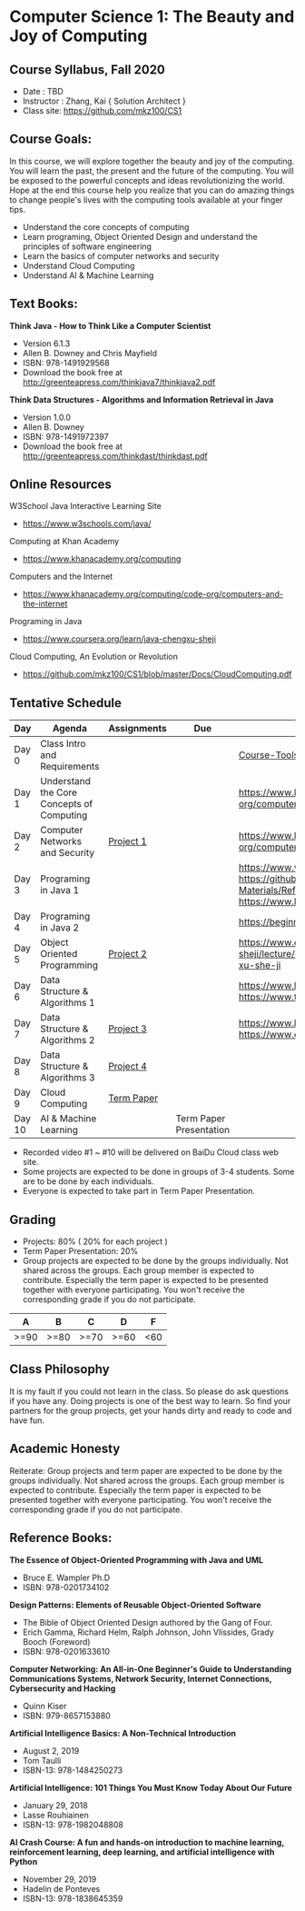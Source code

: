 # Computer Science 1: The Beauty and Joy of Computing
## Course Syllabus, Fall 2020 
 
* Date : TBD
* Instructor : Zhang, Kai { Solution Architect }
* Class site: https://github.com/mkz100/CS1

## Course Goals:  

In this course, we will explore together the beauty and joy of the computing. 
You will learn the past, the present and the future of the computing. You will be exposed to the powerful concepts and ideas revolutionizing the world. 
Hope at the end this course help you realize that you can do amazing things to change people's lives with the computing tools available at your finger tips.

* Understand the core concepts of computing
* Learn programing, Object Oriented Design and understand the principles of software engineering
* Learn the basics of computer networks and security
* Understand Cloud Computing
* Understand AI & Machine Learning

## Text Books: 

**Think Java - How to Think Like a Computer Scientist**
* Version 6.1.3
* Allen B. Downey and Chris Mayfield
* ISBN: 978-1491929568
* Download the book free at http://greenteapress.com/thinkjava7/thinkjava2.pdf
  
**Think Data Structures - Algorithms and Information Retrieval in Java**
* Version 1.0.0
* Allen B. Downey
* ISBN: 978-1491972397
* Download the book free at http://greenteapress.com/thinkdast/thinkdast.pdf
  

## Online Resources

W3School Java Interactive Learning Site
* https://www.w3schools.com/java/

Computing at Khan Academy
* https://www.khanacademy.org/computing

Computers and the Internet
* https://www.khanacademy.org/computing/code-org/computers-and-the-internet

Programing in Java
* https://www.coursera.org/learn/java-chengxu-sheji

Cloud Computing, An Evolution or Revolution
* https://github.com/mkz100/CS1/blob/master/Docs/CloudComputing.pdf


## Tentative Schedule
  
| Day | Agenda | Assignments | Due  | Comments  |
|---|---|---|---|---|
| Day 0 | Class Intro and Requirements |   |   | [Course-Tools.md](Course-Tools.md) |
| Day 1 | Understand the Core Concepts of Computing |   |   | https://www.khanacademy.org/computing/code-org/computers-and-the-internet  |
| Day 2 | Computer Networks and Security | [Project 1](https://github.com/mkz100/CS1-Students/blob/master/projects/project1/README.md) | | https://www.khanacademy.org/computing/code-org/computers-and-the-internet#internet-works  |
| Day 3 | Programing in Java 1 |  |   | https://www.w3schools.com/java, https://github.com/mkz100/CS1/blob/master/Course-Materials/References/Java-Programming-1-BJU.pdf, https://www.liaoxuefeng.com/wiki/1252599548343744 |
| Day 4 | Programing in Java 2 |  |   | https://beginnersbook.com/2013/04/oops-concepts/  |
| Day 5 | Object Oriented Programming | [Project 2](https://github.com/mkz100/CS1-Students/blob/master/projects/project2/README.md) |  | https://www.coursera.org/learn/java-chengxu-sheji/lecture/cHkrB/1-2-1-mian-xiang-dui-xiang-cheng-xu-she-ji |
| Day 6 | Data Structure & Algorithms 1 |  |   | https://www.bilibili.com/video/BV1F54y1Q7Tp?p=1, https://www.toptal.com/developers/sorting-algorithms |
| Day 7 | Data Structure & Algorithms 2 | [Project 3](https://github.com/mkz100/CS1-Students/blob/master/projects/project3/README.md) |  | https://www.bigocheatsheet.com, https://www.cs.usfca.edu/~galles/visualization/Algorithms.html |
| Day 8 | Data Structure & Algorithms 3 | [Project 4](https://github.com/mkz100/CS1-Students/blob/master/projects/project4/README.md) | |  |
| Day 9 | Cloud Computing | [Term Paper](https://github.com/mkz100/CS1-Students/blob/master/projects/termpaper/README.md) |  |   |
| Day 10 | AI & Machine Learning |  | Term Paper Presentation |   |

* Recorded video #1 ~ #10 will be delivered on BaiDu Cloud class web site. 
* Some projects are expected to be done in groups of 3-4 students. Some are to be done by each individuals.
* Everyone is expected to take part in Term Paper Presentation.

## Grading
* Projects: 80% ( 20% for each project )  
* Term Paper Presentation: 20%
* Group projects are expected to be done by the groups individually. Not shared across the groups. Each group member is expected to contribute. Especially the term paper is expected to be presented together with everyone participating. You won't receive the corresponding grade if you do not participate.

| A | B | C | D  | F  |
|---|---|---|---|---|
| >=90 | >=80 | >=70 | >=60 | <60

## Class Philosophy
It is my fault if you could not learn in the class. So please do ask questions if you have any. Doing projects is one of the best way to learn. So find your partners for the group projects, get your hands dirty and ready to code and have fun.

## Academic Honesty
Reiterate: Group projects and term paper are expected to be done by the groups individually. Not shared across the groups. Each group member is expected to contribute. Especially the term paper is expected to be presented together with everyone participating. You won't receive the corresponding grade if you do not participate.

## Reference Books: 

**The Essence of Object-Oriented Programming with Java and UML**
* Bruce E. Wampler Ph.D
* ISBN: 978-0201734102

**Design Patterns: Elements of Reusable Object-Oriented Software**
* The Bible of Object Oriented Design authored by the Gang of Four.
* Erich Gamma, Richard Helm, Ralph Johnson, John Vlissides, Grady Booch (Foreword)
* ISBN: 978-0201633610

**Computer Networking: An All-in-One Beginner's Guide to Understanding Communications Systems, Network Security, Internet Connections, Cybersecurity and Hacking**
* Quinn Kiser 
* ISBN: 979-8657153880

**Artificial Intelligence Basics: A Non-Technical Introduction**
* August 2, 2019
* Tom Taulli
* ISBN-13: 978-1484250273
  
**Artificial Intelligence: 101 Things You Must Know Today About Our Future**
* January 29, 2018
* Lasse Rouhiainen
* ISBN-13: 978-1982048808

**AI Crash Course: A fun and hands-on introduction to machine learning, reinforcement learning, deep learning, and artificial intelligence with Python**
* November 29, 2019
* Hadelin de Ponteves
* ISBN-13: 978-1838645359
 
